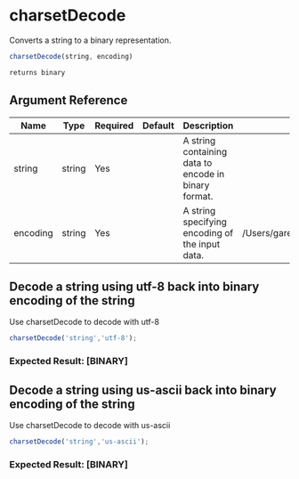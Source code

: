 # charsetDecode

Converts a string to a binary representation.

```javascript
charsetDecode(string, encoding)
```

```javascript
returns binary
```

## Argument Reference

| Name | Type | Required | Default | Description | Values |
| --- | --- | --- | --- | --- | --- |
| string | string | Yes |  | A string containing data to encode in binary format. |  |
| encoding | string | Yes |  | A string specifying encoding of the input data. | /Users/garethedwards/development/github/cfdocs/docs/functions/charsetdecode.md|utf-16 |

## Decode a string using utf-8 back into binary encoding of the string

Use charsetDecode to decode with utf-8

```javascript
charsetDecode('string','utf-8');
```

### Expected Result: [BINARY]

## Decode a string using us-ascii back into binary encoding of the string

Use charsetDecode to decode with us-ascii

```javascript
charsetDecode('string','us-ascii');
```

### Expected Result: [BINARY]
